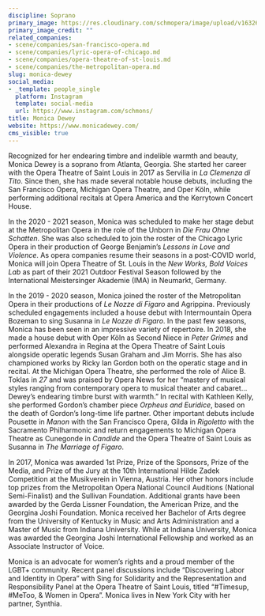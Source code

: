 ```yaml
---
discipline: Soprano
primary_image: https://res.cloudinary.com/schmopera/image/upload/v1632699767/media/2021/09/Monica-Dewey-2a_wstekt.jpg
primary_image_credit: ""
related_companies:
- scene/companies/san-francisco-opera.md
- scene/companies/lyric-opera-of-chicago.md
- scene/companies/opera-theatre-of-st-louis.md
- scene/companies/the-metropolitan-opera.md
slug: monica-dewey
social_media:
- _template: people_single
  platform: Instagram
  template: social-media
  url: https://www.instagram.com/schmons/
title: Monica Dewey
website: https://www.monicadewey.com/
cms_visible: true
---
```

Recognized for her endearing timbre and indelible warmth and beauty, Monica Dewey is a soprano from Atlanta, Georgia. She started her career with the Opera Theatre of Saint Louis in 2017 as Servilia in _La Clemenza di Tito_. Since then, she has made several notable house debuts, including the San Francisco Opera, Michigan Opera Theatre, and Oper Köln, while performing additional recitals at Opera America and the Kerrytown Concert House. 

In the 2020 - 2021 season, Monica was scheduled to make her stage debut at the Metropolitan Opera in the role of the Unborn in _Die Frau Ohne Schatten_. She was also scheduled to join the roster of the Chicago Lyric Opera in their production of George Benjamin’s _Lessons in Love and Violence_. As opera companies resume their seasons in a post-COVID world, Monica will join Opera Theatre of St. Louis in the _New Works, Bold Voices Lab_ as part of their 2021 Outdoor Festival Season followed by the International Meistersinger Akademie (IMA) in Neumarkt, Germany. 

In the 2019 - 2020 season, Monica joined the roster of the Metropolitan Opera in their productions of _Le Nozze di Figaro_ and Agrippina. Previously scheduled engagements included a house debut with Intermountain Opera Bozeman to sing Susanna in _Le Nozze di Figaro_. In the past few seasons, Monica has been seen in an impressive variety of repertoire. In 2018, she made a house debut with Oper Köln as Second Niece in _Peter Grimes_ and performed Alexandra in Regina at the Opera Theatre of Saint Louis alongside operatic legends Susan Graham and Jim Morris. She has also championed works by Ricky Ian Gordon both on the operatic stage and in recital. At the Michigan Opera Theatre, she performed the role of Alice B. Toklas in _27_ and was praised by Opera News for her “mastery of musical styles ranging from contemporary opera to musical theater and cabaret... Dewey’s endearing timbre burst with warmth.” In recital with Kathleen Kelly, she performed Gordon’s chamber piece _Orpheus and Euridice_, based on the death of Gordon’s long-time life partner. Other important debuts include Pousette in _Manon_ with the San Francisco Opera, Gilda in _Rigoletto_ with the Sacramento Philharmonic and return engagements to Michigan Opera Theatre as Cunegonde in _Candide_ and the Opera Theatre of Saint Louis as Susanna in _The Marriage of Figaro_. 

In 2017, Monica was awarded 1st Prize, Prize of the Sponsors, Prize of the Media, and Prize of the Jury at the 10th International Hilde Zadek Competition at the Musikverein in Vienna, Austria. Her other honors include top prizes from the Metropolitan Opera National Council Auditions (National Semi-Finalist) and the Sullivan Foundation. Additional grants have been awarded by the Gerda Lissner Foundation, the American Prize, and the Georgina Joshi Foundation. Monica received her Bachelor of Arts degree from the University of Kentucky in Music and Arts Administration and a Master of Music from Indiana University. While at Indiana University, Monica was awarded the Georgina Joshi International Fellowship and worked as an Associate Instructor of Voice. 

Monica is an advocate for women’s rights and a proud member of the LGBT+ community. Recent panel discussions include “Discovering Labor and Identity in Opera” with Sing for Solidarity and the Representation and Responsibility Panel at the Opera Theatre of Saint Louis, titled “#Timesup, #MeToo, & Women in Opera”. Monica lives in New York City with her partner, Synthia.